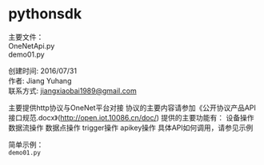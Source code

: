 pythonsdk
==========
主要文件：<br>
OneNetApi.py<br>
demo01.py<br>

创建时间: 2016/07/31<br>
作者: Jiang Yuhang<br>
联系方式: jiangxiaobai1989@gmail.com<br>

主要提供http协议与OneNet平台对接
协议的主要内容请参加《公开协议产品API接口规范.docx》(http://open.iot.10086.cn/doc/)
提供的主要功能有：
        设备操作
        数据流操作
        数据点操作
        trigger操作
        apikey操作
具体API如何调用，请参见示例

简单示例：<br>
`demo01.py`
